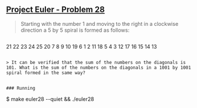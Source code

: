 ## [Project Euler - Problem 28](https://projecteuler.net/problem=28)


> Starting with the number 1 and moving to the right in a clockwise direction a 5 by 5 spiral is formed as follows:

> ```
21 22 23 24 25
20  7  8  9 10
19  6  1  2 11
18  5  4  3 12
17 16 15 14 13
```

> It can be verified that the sum of the numbers on the diagonals is 101. What is the sum of the numbers on the diagonals in a 1001 by 1001 spiral formed in the same way?


### Running

```
$ make euler28 --quiet && ./euler28
```
